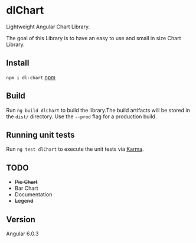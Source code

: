 # dlChart

Lightweight Angular Chart Library.

The goal of this Library is to have an easy to use and small in size Chart Library.

## Install

`npm i dl-chart` [npm](https://www.npmjs.com/package/dl-chart)


## Build

Run `ng build dlChart` to build the library.The build artifacts will be stored in the `dist/` directory. Use the `--prod` flag for a production build.

## Running unit tests

Run `ng test dlChart` to execute the unit tests via [Karma](https://karma-runner.github.io).


## TODO

  * ~~Pie Chart~~
  * Bar Chart
  * Documentation
  * ~~Legend~~


## Version

Angular 6.0.3
